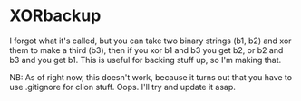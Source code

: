 # XORbackup
I forgot what it's called, but you can take two binary strings (b1, b2) and xor them to make a third (b3), then if you xor b1 and b3 you get b2, or b2 and b3 and you get b1. This is useful for backing stuff up, so I'm making that.

NB: As of right now, this doesn't work, because it turns out that you have to use .gitignore for clion stuff. Oops. I'll try and update it asap.

